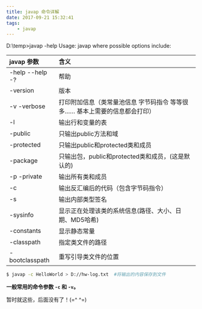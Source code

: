 ```yaml
---
title: javap 命令详解
date: 2017-09-21 15:32:41
tags:
	- javap
---
```


D:\temp>javap -help
Usage: javap <options> <classes>
where possible options include:

| javap 参数 					| 含义 	|
|:-								|:-		|
|  -help  --help  -?        	|帮助|
|  -version                 		|版本|
|  -v  -verbose             	|打印附加信息（类常量池信息 字节码指令 等等很多…… 基本上需要的信息都会打印）|
|  -l                       		|输出行和变量的表|
|  -public                  		|只输出public方法和域|
|  -protected               	|只输出public和protected类和成员|
|  -package                 	|只输出包，public和protected类和成员，(这是默认的)|
|  -p  -private             	|输出所有类和成员|
|  -c                       		|输出反汇编后的代码（包含字节码指令）|
|  -s                       		|输出内部类型签名|
|  -sysinfo                 		|显示正在处理该类的系统信息(路径、大小、日期、MD5哈希)|
|  -constants               	|显示静态常量|
|  -classpath <path>		|指定类文件的路径|
|  -bootclasspath <path>|重写引导类文件的位置|

``` bash
$ javap -c HelloWorld > D://hw-log.txt	#将输出的内容保存到文件
```
**一般常用的命令参数 `-c` 和 `-v`。**

暂时就这些，后面没有了！(=^ ^=)
